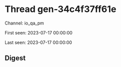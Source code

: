 # Thread gen-34c4f37ff61e
Channel: io_qa_pm

First seen: 2023-07-17 00:00:00

Last seen: 2023-07-17 00:00:00

## Digest


